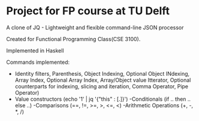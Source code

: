 # Project for FP course at TU Delft

A clone of JQ - Lightweight and flexible command-line JSON processor

Created for Functional Programming Class(CSE 3100).

Implemented in Haskell

Commands implemented:
- Identity filters, Parenthesis, Object Indexing, Optional Object INdexing, Array Index, Optional Array Index, Array/Object value Itterator, Optional counterparts for indexing, slicing and iteration, Comma Operator, Pipe Operator)
- Value constructors (echo '1' | jq '{"this" : [.]}')
-Conditionals (if .. then .. else ..)
-Comparisons (==, !=, >=, >, <=, <)
-Arithmetic Operations (+, -, *, /)




